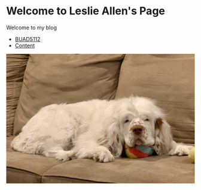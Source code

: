 # Welcome to Leslie Allen's Page

Welcome to my blog

 * [BUAD5112](https://github.com/Qubular/BUAD-5112) 
 * [Content](./content)

![My dog. She is a clumber spaniel.](./IMG-1389.jpg)

